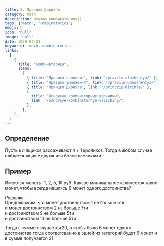 ```yaml
---
title: 3. Принцип Дирихле
category: math
description: Изучаю комбинаторику))
tags: ["math", "combinatorics"]
emoji: 👾
icon: "null"
image: "null"
date: 2020-04-21
keywords: "math, combinatorics"
links:
  [
    {
      title: "Комбинаторика",
      items:
        [
          { title: "Правило сложения", link: "/pravilo-slozheniya/" },
          { title: "Правило умножения", link: "/pravilo-umnozheniya/" },
          { title: "Принцип Дирихле", link: "/princzip-dirihle/" },
          {
            title: "Основные комбинаторные величины",
            link: "/osnovnye-kombinatornye-velichiny/",
          },
        ],
    },
  ]
---
```


## Определение

Пусть в 𝑛 ящиков рассаживают 𝑛 + 1 кроликов. Тогда в любом случае найдётся ящик с двумя или более кроликами.

## Пример

Имеются монеты: 1, 2, 5, 10 руб.
Каково минимальное количество таких монет, чтобы всегда нашлись 6 монет одного достоинства?

_Решение_  
Предположим, что монет достоинством 1 не больше 5ти  
и монет достоинством 2 не больше 5ти  
и достоинством 5 не больше 5ти  
и достоинством 10 не больше 5ти

Тогда в сумме получается 20, а чтобы было 6 монет одного достоинства тогда соответсвенно в одной из категорий будет 6 монет и в сумме получается 21.
